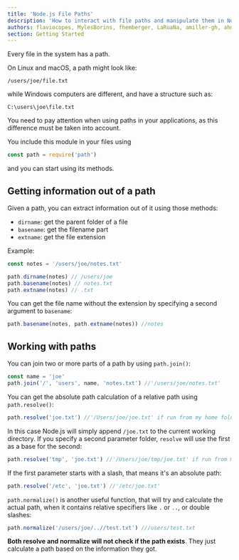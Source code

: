 ```yaml
---
title: 'Node.js File Paths'
description: 'How to interact with file paths and manipulate them in Node.js'
authors: flaviocopes, MylesBorins, fhemberger, LaRuaNa, amiller-gh, ahmadawais
section: Getting Started
---
```


Every file in the system has a path.

On Linux and macOS, a path might look like:

`/users/joe/file.txt`

while Windows computers are different, and have a structure such as:

`C:\users\joe\file.txt`

You need to pay attention when using paths in your applications, as this difference must be taken into account.

You include this module in your files using

```js
const path = require('path')
```

and you can start using its methods.

## Getting information out of a path

Given a path, you can extract information out of it using those methods:

- `dirname`: get the parent folder of a file
- `basename`: get the filename part
- `extname`: get the file extension

Example:

```js
const notes = '/users/joe/notes.txt'

path.dirname(notes) // /users/joe
path.basename(notes) // notes.txt
path.extname(notes) // .txt
```

You can get the file name without the extension by specifying a second argument to `basename`:

```js
path.basename(notes, path.extname(notes)) //notes
```

## Working with paths

You can join two or more parts of a path by using `path.join()`:

```js
const name = 'joe'
path.join('/', 'users', name, 'notes.txt') //'/users/joe/notes.txt'
```

You can get the absolute path calculation of a relative path using `path.resolve()`:

```js
path.resolve('joe.txt') //'/Users/joe/joe.txt' if run from my home folder
```

In this case Node.js will simply append `/joe.txt` to the current working directory. If you specify a second parameter folder, `resolve` will use the first as a base for the second:

```js
path.resolve('tmp', 'joe.txt') //'/Users/joe/tmp/joe.txt' if run from my home folder
```

If the first parameter starts with a slash, that means it's an absolute path:

```js
path.resolve('/etc', 'joe.txt') //'/etc/joe.txt'
```

`path.normalize()` is another useful function, that will try and calculate the actual path, when it contains relative specifiers like `.` or `..`, or double slashes:

```js
path.normalize('/users/joe/..//test.txt') ///users/test.txt
```

**Both resolve and normalize will not check if the path exists**. They just calculate a path based on the information they got.
